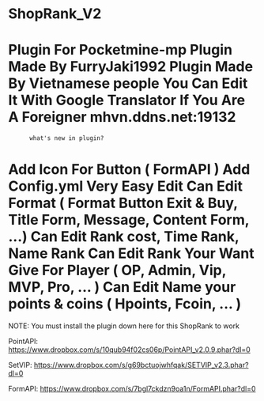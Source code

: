 # ShopRank_V2
Plugin For Pocketmine-mp
Plugin Made By FurryJaki1992
Plugin Made By Vietnamese people
You Can Edit It With Google Translator If You Are A Foreigner
mhvn.ddns.net:19132
==================================================================
          what's new in plugin?
Add Icon For Button ( FormAPI )
Add Config.yml Very Easy Edit
Can Edit Format ( Format Button Exit & Buy, Title Form, Message, Content Form, ...)
Can Edit Rank cost, Time Rank, Name Rank
Can Edit Rank Your Want Give For Player ( OP, Admin, Vip, MVP, Pro, ... )
Can Edit Name your points & coins ( Hpoints, Fcoin, ... )
==================================================================
NOTE: You must install the plugin down here for this ShopRank to work

PointAPI: https://www.dropbox.com/s/10qub94f02cs06p/PointAPI_v2.0.9.phar?dl=0

SetVIP: https://www.dropbox.com/s/g69bctuojwhfqak/SETVIP_v2.3.phar?dl=0

FormAPI: https://www.dropbox.com/s/7bgl7ckdzn9oa1n/FormAPI.phar?dl=0
